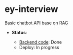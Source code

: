 # ey-interview

Basic chatbot API base on RAG

- **Status**:

    - [Backend code](back/README.md): Done
    - Deploy: In progress